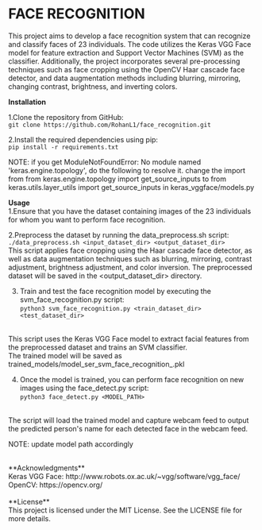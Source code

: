 # FACE RECOGNITION

This project aims to develop a face recognition system that can recognize and classify faces of 23 individuals. The code utilizes the Keras VGG Face model for feature extraction and Support Vector Machines (SVM) as the classifier. Additionally, the project incorporates several pre-processing techniques such as face cropping using the OpenCV Haar cascade face detector, and data augmentation methods including blurring, mirroring, changing contrast, brightness, and inverting colors.</br>

**Installation**</br>

1.Clone the repository from GitHub:</br>
`git clone https://github.com/RohanL1/face_recognition.git`</br>

2.Install the required dependencies using pip:</br>
`pip install -r requirements.txt`

NOTE:
if you get ModuleNotFoundError: No module named 'keras.engine.topology', do the following to resolve it.
change the import from from keras.engine.topology import get_source_inputs
to
from keras.utils.layer_utils import get_source_inputs in keras_vggface/models.py

**Usage**</br>
1.Ensure that you have the dataset containing images of the 23 individuals for whom you want to perform face recognition.</br>

2.Preprocess the dataset by running the data_preprocess.sh script:</br>
`./data_preprocess.sh <input_dataset_dir> <output_dataset_dir>`
</br>
This script applies face cropping using the Haar cascade face detector, as well as data augmentation techniques such as blurring, mirroring, contrast adjustment, brightness adjustment, and color inversion. The preprocessed dataset will be saved in the <output_dataset_dir> directory.</br>

3. Train and test the face recognition model by executing the svm_face_recognition.py script:</br>
`python3 svm_face_recognition.py <train_dataset_dir> <test_dataset_dir>`
</br>
This script uses the Keras VGG Face model to extract facial features from the preprocessed dataset and trains an SVM classifier. </br>
The trained model will be saved as trained_models/model_ser_svm_face_recognition_<TIMESTAMP>.pkl</br>

4. Once the model is trained, you can perform face recognition on new images using the face_detect.py script:</br>
`python3 face_detect.py <MODEL_PATH>`
 </br>
The script will load the trained model and capture webcam feed to output the predicted person's name for each detected face in the webcam feed.

NOTE: update model path accordingly 

</br>
**Acknowledgments**</br>
Keras VGG Face: http://www.robots.ox.ac.uk/~vgg/software/vgg_face/</br>
OpenCV: https://opencv.org/</br>
</br>
**License**</br>
This project is licensed under the MIT License. See the LICENSE file for more details.</br>
